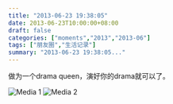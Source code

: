 ```yaml
---
title: "2013-06-23 19:38:05"
date: 2013-06-23T10:00:00+08:00
draft: false
categories: ["moments","2013","2013-06"]
tags: ["朋友圈","生活记录"]
summary: "2013-06-23 19:38:05..."
---
```


做为一个drama queen，演好你的drama就可以了。

![Media 1](/Moments/photos/2013-06-23/201306231938050.jpg)
![Media 2](/Moments/photos/2013-06-23/201306231938051.jpg)
